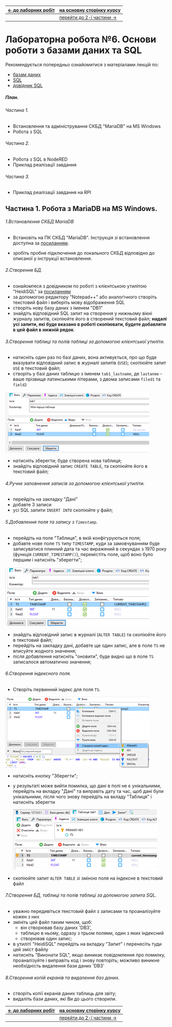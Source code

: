 | [<- до лаборних робіт](README.md) | [на основну сторінку курсу](../README.md)      |
| --------------------------------- | ---------------------------------------------- |
|                                   | [перейти до 2-ї частини ->](labdb_2nodered.md) |

# Лабораторна робота №6. Основи роботи з базами даних та SQL

Рекомендується попередньо ознайомитися з матеріалами лекцій по:

-  [базам даних](../Лекц/db.md)
-  [SQL](../Лекц/sql1.md)
-  [довідник SQL](../Довідники/SQL.md)

##### План.

###### Частина 1. 

- Встановлення та адміністрування СКБД "MariaDB" на MS Windows
- Робота з SQL

###### Частина 2.

- Робота з SQL в NodeRED
- Приклад реалізації завдання

###### Частина 3.

- Приклад реалізації завдання на RPI    

## Частина 1. Робота з MariaDB на MS Windows.

###### 1.Встановлення СКБД MariaDB 

- Встановіть на ПК СКБД "MariaDB". Інструкція зі встановлення доступна за [посиланням](../Довідники/windows_install.md).

- зробіть пробне підключення до локального СКБД  відповідно до описаної у інструкції встановлення.

###### 2.Створення БД.  

- ознайомтеся з довідником по роботі з клієнтською утилітою "HeidiSQL" за [посиланням](../Довідники/dbviz.md) 
- за допомогою редактору "Notepad++" або аналогічного створіть текстовий файл і виберіть мову відображення SQL 
- створіть нову базу даних з іменем "DB1"
- знайдіть відповідний SQL запит на створення у нижньому вікні журналу запитів, скопіюйте його в створений текстовий файл; **надалі усі запити, які буде вказано в роботі скопіювати, будете добавляти в цей файл в нижній рядок**.    

###### 3.Створення таблиці та полів таблиці за допомогою клієнтської утиліти.

- натисніть один раз по базі даних, вона активується, про що буде вказувати відповідний запис в журналі запитів (`USE`); скопіюйте запит `USE` в текстовий файл;  
- створіть у базі даних таблицю з іменем `tab1_lastname`, де `lastanme` - ваше прізвище латинськими літерами, з двома записами `filed1` та `field2` 

![](dbmedia/1.png)

- натисніть зберегти; буде створена нова таблиця;
- знайдіть відповідний запис `CREATE TABLE`, та скопіюйте його в текстовий файл;

###### 4.Ручне заповнення записів за допомогою клієнтської утиліти.

- перейдіть на закладку "Дані"
- добавте 3 записи
- усі SQL запити `INSERT INTO` скопіюйте у файл;

###### 5.Добавлення поля та запису з `Timestamp`.

- перейдіть на поле "Таблиця", в якій конфігуруються поля;
- добавте нове поле `TS` типу `TIMESTAMP`, куди за замовчуванням буде записуватися плинний дата та час виражений в секундах з 1970 року (функція `CURRENT_TIMESTAMP()`), перемістіть поле, щоб воно було першим і натисніть "зберегти";  

![](dbmedia/2.png)

- знайдіть відповідний запис в журналі (`ALTER TABLE`) та скопіюйте його в текстовий файл;
- перейдіть на закладку дані, добавте ще один запис, але в поле `TS` не вписуйте жодного значення; 
- після добавлення натисніть "оновити", буде видно що в поле `TS` записалося автоматично значення;

###### 6.Створення індексного поля. 

- Створіть первинний індекс для поля `TS`. 

![](dbmedia/4.png)

- натисніть кнопку "Зберегти";

- у результаті може вийти помилка, що дані в полі не є унікальними, перейдіть на вкладку "Дані" та виправіть дату та час, щоб дані були унікальними, після чого знову перейдіть на вкладу "Таблиця" і натисніть зберегти

  ![](dbmedia/5.png)

- скопіюйте запит `ALTER TABLE` зі зміною поля на індексне в текстовий файл 

###### 7.Створення БД, таблиці та полів таблиці за допомогою запита SQL.

- уважно передивіться текстовий файл з записами та проаналізуйте кожен з них
- змініть цей файл таким чином, щоб:
  - він створював базу даних 'DB3', 
  - таблицю в ньому, одразу з трьом полями, один з яких індексний 
  - створював  один запис;
- в утиліті "HeidiSQL" перейдіть на вкладку "Запит" і перенесіть туди цей зміст файлу
-  натисніть "Виконати SQL", якщо виникає повідомлення про помилку, проаналізуйте і виправіть код і знову повторіть; можливо виникне необхідність видалення бази даних 'DB3'

###### 8.Створення копій екранів та  видалення баз даних.

- створіть копії екранів даних таблиць для звіту;
- видаліть бази даних, які Ви до цього створили.

| [<- до лаборних робіт](README.md) | [на основну сторінку курсу](../README.md)      |
| --------------------------------- | ---------------------------------------------- |
|                                   | [перейти до 2-ї частини ->](labdb_2nodered.md) |

